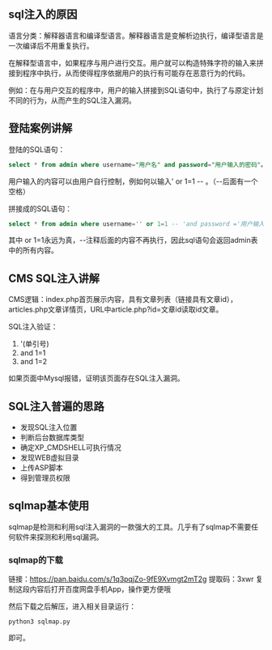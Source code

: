 ## sql注入的原因

语言分类：解释器语言和编译型语言。解释器语言是变解析边执行，编译型语言是一次编译后不用重复执行。

在解释型语言中，如果程序与用户进行交互。用户就可以构造特殊字符的输入来拼接到程序中执行，从而使得程序依据用户的执行有可能存在恶意行为的代码。

例如：在与用户交互的程序中，用户的输入拼接到SQL语句中，执行了与原定计划不同的行为，从而产生的SQL注入漏洞。

## 登陆案例讲解

登陆的SQL语句：

```sql
select * from admin where username="用户名" and password="用户输入的密码"。
```

用户输入的内容可以由用户自行控制，例如何以输入' or 1=1 -- 。（--后面有一个空格）

拼接成的SQL语句：

```sql
select * from admin where username='' or 1=1 -- 'and password ='用户输入的密码'。
```

其中 or 1=1永远为真，--注释后面的内容不再执行，因此sql语句会返回admin表中的所有内容。

## CMS SQL注入讲解

CMS逻辑：index.php首页展示内容，具有文章列表（链接具有文章id），articles.php文章详情页，URL中article.php?id=文章id读取id文章。

SQL注入验证：

1. '(单引号)
2. and 1=1
3. and 1=2

如果页面中Mysql报错，证明该页面存在SQL注入漏洞。

## SQL注入普遍的思路

- 发现SQL注入位置
- 判断后台数据库类型
- 确定XP_CMDSHELL可执行情况
- 发现WEB虚拟目录
- 上传ASP脚本
- 得到管理员权限

## sqlmap基本使用

sqlmap是检测和利用sql注入漏洞的一款强大的工具。几乎有了sqlmap不需要任何软件来探测和利用sql漏洞。

### sqlmap的下载

链接：https://pan.baidu.com/s/1q3pqjZo-9fE9Xvmgt2mT2g 
提取码：3xwr 
复制这段内容后打开百度网盘手机App，操作更方便哦

然后下载之后解压，进入相关目录运行：

```shell
python3 sqlmap.py
```

即可。
